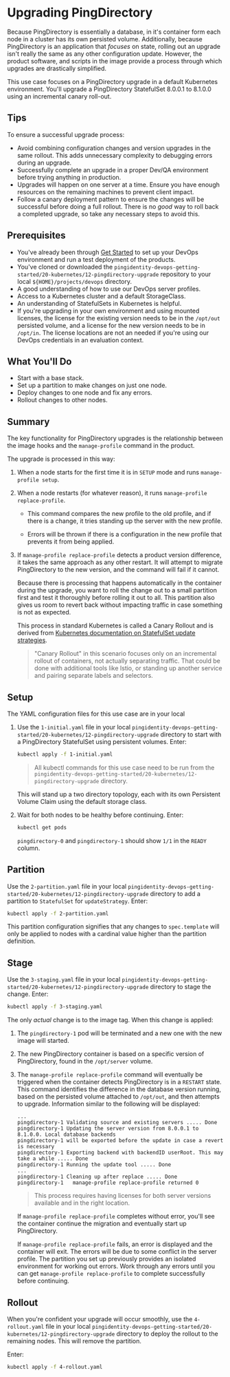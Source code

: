 # Upgrading PingDirectory

Because PingDirectory is essentially a database, in it's container form each node in a cluster has its own persisted volume. Additionally, because PingDirectory is an application that _focuses_ on state, rolling out an upgrade isn't really the same as any other configuration update. However, the product software, and scripts in the image provide a process through which upgrades are drastically simplified.

This use case focuses on a PingDirectory upgrade in a default Kubernetes environment. You'll upgrade a PingDirectory StatefulSet 8.0.0.1 to 8.1.0.0 using an incremental canary roll-out.

## Tips

To ensure a successful upgrade process:

* Avoid combining configuration changes and version upgrades in the same rollout. This adds unnecessary complexity to debugging errors during an upgrade.
* Successfully complete an upgrade in a proper Dev/QA environment before trying anything in production.
* Upgrades will happen on one server at a time. Ensure you have enough resources on the remaining machines to prevent client impact.
* Follow a canary deployment pattern to ensure the changes will be successful before doing a full rollout. There is no _good_ way to roll back a completed upgrade, so take any necessary steps to avoid this.

## Prerequisites

* You've already been through [Get Started](../get-started/getStarted.md) to set up your DevOps environment and run a test deployment of the products.
* You've cloned or downloaded the `pingidentity-devops-getting-started/20-kubernetes/12-pingdirectory-upgrade` repository to your local `${HOME}/projects/devops` directory.
* A good understanding of how to use our DevOps server profiles.
* Access to a Kubernetes cluster and a default StorageClass.
* An understanding of StatefulSets in Kubernetes is helpful.
* If you're upgrading in your own environment and using mounted licenses, the license for the existing version needs to be in the `/opt/out` persisted volume, and a license for the new version needs to be in `/opt/in`. The license locations are not an needed if you're using our DevOps credentials in an evaluation context.

## What You'll Do

* Start with a base stack.
* Set up a partition to make changes on just one node.
* Deploy changes to one node and fix any errors.
* Rollout changes to other nodes.

## Summary

The key functionality for PingDirectory upgrades is the relationship between the image hooks and the `manage-profile` command in the product.

The upgrade is processed in this way:

1. When a node starts for the first time it is in `SETUP` mode and runs `manage-profile setup`.

1. When a node restarts (for whatever reason), it runs `manage-profile replace-profile`.

      * This command compares the new profile to the old profile, and if there is a change, it tries standing up the server with the new profile.

      * Errors will be thrown if there is a configuration in the new profile that prevents it from being applied.

1. If `manage-profile replace-profile` detects a product version difference, it takes the same approach as any other restart. It will attempt to migrate PingDirectory to the new version, and the command will fail if it cannot.

      Because there is processing that happens automatically in the container during the upgrade, you want to roll the change out to a small partition first and test it thoroughly before rolling it out to all. This partition also gives us room to revert back without impacting traffic in case something is not as expected.

      This process in standard Kubernetes is called a Canary Rollout and is derived from [Kubernetes documentation on StatefulSet update strategies](https://kubernetes.io/docs/concepts/workloads/controllers/statefulset/#update-strategies).

      > "Canary Rollout" in this scenario focuses only on an incremental rollout of containers, not actually separating traffic. That could be done with additional tools like Istio, or standing up another service and pairing separate labels and selectors.

## Setup

The YAML configuration files for this use case are in your local

1. Use the `1-initial.yaml` file in your local `pingidentity-devops-getting-started/20-kubernetes/12-pingdirectory-upgrade` directory to start with a PingDirectory StatefulSet using persistent volumes. Enter:

      ```sh
      kubectl apply -f 1-initial.yaml
      ```

      > All kubectl commands for this use case need to be run from the `pingidentity-devops-getting-started/20-kubernetes/12-pingdirectory-upgrade` directory.

      This will stand up a two directory topology, each with its own Persistent Volume Claim using the default storage class.

1. Wait for both nodes to be healthy before continuing. Enter:

      ```sh
      kubectl get pods
      ```

      `pingdirectory-0` and `pingdirectory-1` should show `1/1` in the `READY` column.

## Partition

Use the `2-partition.yaml` file in your local `pingidentity-devops-getting-started/20-kubernetes/12-pingdirectory-upgrade` directory to add a partition to `StatefulSet` for `updateStrategy`. Enter:

```sh
kubectl apply -f 2-partition.yaml
```

This partition configuration signifies that any changes to `spec.template` will only be applied to nodes with a cardinal value higher than the partition definition.

## Stage

Use the `3-staging.yaml` file in your local `pingidentity-devops-getting-started/20-kubernetes/12-pingdirectory-upgrade` directory to stage the change. Enter:

```sh
kubectl apply -f 3-staging.yaml
```

The only _actual_ change is to the image tag. When this change is applied:

1. The `pingdirectory-1` pod will be terminated and a new one with the new image will started.

1. The new PingDirectory container is based on a specific version of PingDirectory, found in the `/opt/server` volume.

1. The `manage-profile replace-profile` command will eventually be triggered when the container detects PingDirectory is in a `RESTART` state. This command identifies the difference in the database version running, based on the persisted volume attached to `/opt/out`, and then attempts to upgrade. Information similar to the following will be displayed:

      ```text
      ...
      pingdirectory-1 Validating source and existing servers ..... Done
      pingdirectory-1 Updating the server version from 8.0.0.1 to 8.1.0.0. Local database backends
      pingdirectory-1 will be exported before the update in case a revert is necessary
      pingdirectory-1 Exporting backend with backendID userRoot. This may take a while ..... Done
      pingdirectory-1 Running the update tool ..... Done
      ...
      pingdirectory-1 Cleaning up after replace ..... Done
      pingdirectory-1   manage-profile replace-profile returned 0
      ```

      > This process requires having licenses for both server versions available and in the right location.

      If `manage-profile replace-profile` completes without error, you'll see the container continue the migration and eventually start up PingDirectory.

      If `manage-profile replace-profile` fails, an error is displayed and the container will exit. The errors will be due to some conflict in the server profile. The partition you set up previously provides an isolated environment for working out errors. Work through any errors until you can get `manage-profile replace-profile` to complete successfully before continuing.

## Rollout

When you're confident your upgrade will occur smoothly, use the `4-rollout.yaml` file in your local `pingidentity-devops-getting-started/20-kubernetes/12-pingdirectory-upgrade` directory to deploy the rollout to the remaining nodes. This will remove the partition.

Enter:

```sh
kubectl apply -f 4-rollout.yaml
```
